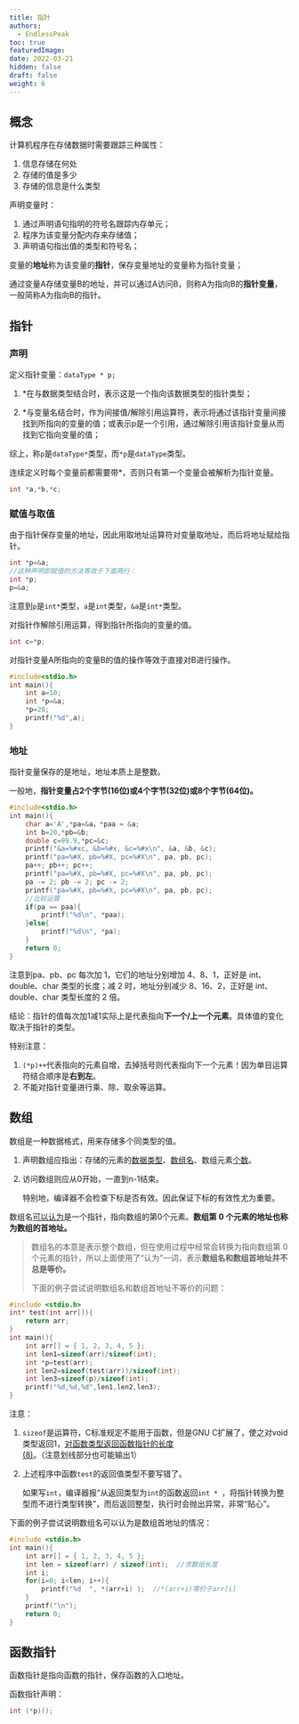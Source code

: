 ```yaml
---
title: 指针
authors:
  - EndlessPeak
toc: true
featuredImage: 
date: 2022-03-21
hidden: false
draft: false
weight: 6
---
```


## 概念

计算机程序在存储数据时需要跟踪三种属性：

1. 信息存储在何处
2. 存储的值是多少
3. 存储的信息是什么类型

声明变量时：

1. 通过声明语句指明的符号名跟踪内存单元；
2. 程序为该变量分配内存来存储值；
3. 声明语句指出值的类型和符号名；

变量的**地址**称为该变量的**指针**，保存变量地址的变量称为指针变量；

通过变量A存储变量B的地址，并可以通过A访问B，则称A为指向B的**指针变量**，一般简称A为指向B的指针。

## 指针

### 声明

定义指针变量：`dataType * p;`

1. \*在与数据类型结合时，表示这是一个指向该数据类型的指针类型；

2. \*与变量名结合时，作为间接值/解除引用运算符，表示将通过该指针变量间接找到所指向的变量的值；或表示p是一个引用，通过解除引用该指针变量从而找到它指向变量的值；

综上，称`p`是`dataType*`类型，而`*p`是`dataType`类型。

连续定义时每个变量前都需要带\*，否则只有第一个变量会被解析为指针变量。

```c
int *a,*b,*c;
```

### 赋值与取值

由于指针保存变量的地址，因此用取地址运算符对变量取地址，而后将地址赋给指针。

```c
int *p=&a;
//这种声明即赋值的方法等效于下面两行：
int *p;
p=&a;
```

注意到`p`是`int*`类型，`a`是`int`类型，`&a`是`int*`类型。

对指针作解除引用运算，得到指针所指向的变量的值。

```c
int c=*p;
```

对指针变量A所指向的变量B的值的操作等效于直接对B进行操作。

```c
#include<stdio.h>
int main(){
    int a=10;
    int *p=&a;
    *p=20;
    printf("%d",a);
}
```

### 地址

指针变量保存的是地址，地址本质上是整数。

一般地，**指针变量占2个字节(16位)或4个字节(32位)或8个字节(64位)。**

```c
#include<stdio.h>
int main(){
	char a='A',*pa=&a，*paa = &a;
    int b=20,*pb=&b;
    double c=99.9,*pc=&c;
    printf("&a=%#xc, &b=%#x, &c=%#x\n", &a, &b, &c);
    printf("pa=%#X, pb=%#X, pc=%#X\n", pa, pb, pc);
    pa++; pb++; pc++;
    printf("pa=%#X, pb=%#X, pc=%#X\n", pa, pb, pc);
    pa -= 2; pb -= 2; pc -= 2;
    printf("pa=%#X, pb=%#X, pc=%#X\n", pa, pb, pc);
    //比较运算
    if(pa == paa){
        printf("%d\n", *paa);
    }else{
        printf("%d\n", *pa);
    }
    return 0;
}
```

注意到pa、pb、pc 每次加 1，它们的地址分别增加 4、8、1，正好是 int、double、char 类型的长度；减 2 时，地址分别减少 8、16、2，正好是 int、double、char 类型长度的 2 倍。

结论：指针的值每次加1减1实际上是代表指向**下一个/上一个元素**。具体值的变化取决于指针的类型。

特别注意：

1. `(*p)++`代表指向的元素自增，去掉括号则代表指向下一个元素！因为单目运算符结合顺序是**右到左**。
2. 不能对指针变量进行乘、除、取余等运算。

## 数组

数组是一种数据格式，用来存储多个同类型的值。

1. 声明数组应指出：存储的元素的<u>数据类型</u>、<u>数组名</u>、数组元素<u>个数</u>。

2. 访问数组则应从0开始，一直到n-1结束。

   特别地，编译器不会检查下标是否有效。因此保证下标的有效性尤为重要。

数组名<u>可以认为</u>是一个指针，指向数组的第0个元素。**数组第 0 个元素的地址也称为数组的首地址。**

> 数组名的本意是表示整个数组，但在使用过程中经常会转换为指向数组第 0 个元素的指针，所以上面使用了“认为”一词，表示**数组名和数组首地址并不总是等价。**
>
> 下面的例子尝试说明数组名和数组首地址不等价的问题：

```c
#include <stdio.h>
int* test(int arr[]){
    return arr;
}
int main(){
    int arr[] = { 1, 2, 3, 4, 5 };
    int len1=sizeof(arr)/sizeof(int);
    int *p=test(arr);
    int len2=sizeof(test(arr))/sizeof(int);
    int len3=sizeof(p)/sizeof(int);
    printf("%d,%d,%d",len1,len2,len3);
}
```

注意：

1. `sizeof`是运算符，C标准规定不能用于函数，但是GNU C扩展了，使之对void类型返回1，<u>对函数类型返回函数指针的长度(8)</u>。（注意划线部分也可能输出1）

2. 上述程序中函数`test`的返回值类型不要写错了。

   如果写`int`，编译器报“从返回类型为`int`的函数返回`int * `，将指针转换为整型而不进行类型转换”，而后返回整型，执行时会抛出异常，非常“贴心”。

下面的例子尝试说明数组名可以认为是数组首地址的情况：

```c
#include <stdio.h>
int main(){
    int arr[] = { 1, 2, 3, 4, 5 };
    int len = sizeof(arr) / sizeof(int);  //求数组长度
    int i;
    for(i=0; i<len; i++){
        printf("%d  ", *(arr+i) );  //*(arr+i)等价于arr[i]
    }
    printf("\n");
    return 0;
}
```

## 函数指针

函数指针是指向函数的指针，保存函数的入口地址。

函数指针声明：

```c
int (*p)();
```

